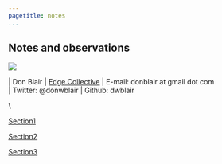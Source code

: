 ```yaml
---
pagetitle: notes 
...
```



Notes and observations
-----------------


<img src="resources/profile_pic.png" id="profile_pic"/>

| Don Blair 
| [Edge Collective](http://edgecollective.io)
| E-mail: donblair at gmail dot com  
| Twitter: @donwblair
| Github: dwblair 

\ 

[Section1](section1.html) 

[Section2](section2.html) 

[Section3](section3.html)
